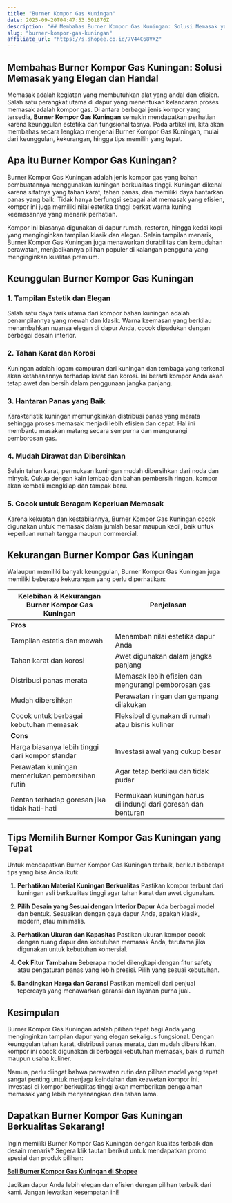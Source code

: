 ```yaml
---
title: "Burner Kompor Gas Kuningan"
date: 2025-09-20T04:47:53.501876Z
description: "## Membahas Burner Kompor Gas Kuningan: Solusi Memasak yang Elegan dan Handal..."
slug: "burner-kompor-gas-kuningan"
affiliate_url: "https://s.shopee.co.id/7V44C68VX2"
---
```

## Membahas Burner Kompor Gas Kuningan: Solusi Memasak yang Elegan dan Handal

Memasak adalah kegiatan yang membutuhkan alat yang andal dan efisien. Salah satu perangkat utama di dapur yang menentukan kelancaran proses memasak adalah kompor gas. Di antara berbagai jenis kompor yang tersedia, **Burner Kompor Gas Kuningan** semakin mendapatkan perhatian karena keunggulan estetika dan fungsionalitasnya. Pada artikel ini, kita akan membahas secara lengkap mengenai Burner Kompor Gas Kuningan, mulai dari keunggulan, kekurangan, hingga tips memilih yang tepat.

## Apa itu Burner Kompor Gas Kuningan?

Burner Kompor Gas Kuningan adalah jenis kompor gas yang bahan pembuatannya menggunakan kuningan berkualitas tinggi. Kuningan dikenal karena sifatnya yang tahan karat, tahan panas, dan memiliki daya hantarkan panas yang baik. Tidak hanya berfungsi sebagai alat memasak yang efisien, kompor ini juga memiliki nilai estetika tinggi berkat warna kuning keemasannya yang menarik perhatian.

Kompor ini biasanya digunakan di dapur rumah, restoran, hingga kedai kopi yang menginginkan tampilan klasik dan elegan. Selain tampilan menarik, Burner Kompor Gas Kuningan juga menawarkan durabilitas dan kemudahan perawatan, menjadikannya pilihan populer di kalangan pengguna yang menginginkan kualitas premium.

## Keunggulan Burner Kompor Gas Kuningan

### 1. Tampilan Estetik dan Elegan
Salah satu daya tarik utama dari kompor bahan kuningan adalah penampilannya yang mewah dan klasik. Warna keemasan yang berkilau menambahkan nuansa elegan di dapur Anda, cocok dipadukan dengan berbagai desain interior.

### 2. Tahan Karat dan Korosi
Kuningan adalah logam campuran dari kuningan dan tembaga yang terkenal akan ketahanannya terhadap karat dan korosi. Ini berarti kompor Anda akan tetap awet dan bersih dalam penggunaan jangka panjang.

### 3. Hantaran Panas yang Baik
Karakteristik kuningan memungkinkan distribusi panas yang merata sehingga proses memasak menjadi lebih efisien dan cepat. Hal ini membantu masakan matang secara sempurna dan mengurangi pemborosan gas.

### 4. Mudah Dirawat dan Dibersihkan
Selain tahan karat, permukaan kuningan mudah dibersihkan dari noda dan minyak. Cukup dengan kain lembab dan bahan pembersih ringan, kompor akan kembali mengkilap dan tampak baru.

### 5. Cocok untuk Beragam Keperluan Memasak
Karena kekuatan dan kestabilannya, Burner Kompor Gas Kuningan cocok digunakan untuk memasak dalam jumlah besar maupun kecil, baik untuk keperluan rumah tangga maupun commercial.

## Kekurangan Burner Kompor Gas Kuningan

Walaupun memiliki banyak keunggulan, Burner Kompor Gas Kuningan juga memiliki beberapa kekurangan yang perlu diperhatikan:

| **Kelebihan & Kekurangan Burner Kompor Gas Kuningan** | **Penjelasan**                                              |
|-----------------------------------------------------------|--------------------------------------------------------------|
| **Pros**                                                 |                                                              |
| Tampilan estetis dan mewah                                | Menambah nilai estetika dapur Anda                            |
| Tahan karat dan korosi                                   | Awet digunakan dalam jangka panjang                           |
| Distribusi panas merata                                   | Memasak lebih efisien dan mengurangi pemborosan gas          |
| Mudah dibersihkan                                         | Perawatan ringan dan gampang dilakukan                        |
| Cocok untuk berbagai kebutuhan memasak                     | Fleksibel digunakan di rumah atau bisnis kuliner            |
| **Cons**                                                 |                                                              |
| Harga biasanya lebih tinggi dari kompor standar         | Investasi awal yang cukup besar                              |
| Perawatan kuningan memerlukan pembersihan rutin            | Agar tetap berkilau dan tidak pudar                          |
| Rentan terhadap goresan jika tidak hati-hati              | Permukaan kuningan harus dilindungi dari goresan dan benturan |

## Tips Memilih Burner Kompor Gas Kuningan yang Tepat

Untuk mendapatkan Burner Kompor Gas Kuningan terbaik, berikut beberapa tips yang bisa Anda ikuti:

1. **Perhatikan Material Kuningan Berkualitas**
   Pastikan kompor terbuat dari kuningan asli berkualitas tinggi agar tahan karat dan awet digunakan.

2. **Pilih Desain yang Sesuai dengan Interior Dapur**
   Ada berbagai model dan bentuk. Sesuaikan dengan gaya dapur Anda, apakah klasik, modern, atau minimalis.

3. **Perhatikan Ukuran dan Kapasitas**
   Pastikan ukuran kompor cocok dengan ruang dapur dan kebutuhan memasak Anda, terutama jika digunakan untuk kebutuhan komersial.

4. **Cek Fitur Tambahan**
   Beberapa model dilengkapi dengan fitur safety atau pengaturan panas yang lebih presisi. Pilih yang sesuai kebutuhan.

5. **Bandingkan Harga dan Garansi**
   Pastikan membeli dari penjual tepercaya yang menawarkan garansi dan layanan purna jual.

## Kesimpulan

Burner Kompor Gas Kuningan adalah pilihan tepat bagi Anda yang menginginkan tampilan dapur yang elegan sekaligus fungsional. Dengan keunggulan tahan karat, distribusi panas merata, dan mudah dibersihkan, kompor ini cocok digunakan di berbagai kebutuhan memasak, baik di rumah maupun usaha kuliner.

Namun, perlu diingat bahwa perawatan rutin dan pilihan model yang tepat sangat penting untuk menjaga keindahan dan keawetan kompor ini. Investasi di kompor berkualitas tinggi akan memberikan pengalaman memasak yang lebih menyenangkan dan tahan lama.

## Dapatkan Burner Kompor Gas Kuningan Berkualitas Sekarang!

Ingin memiliki Burner Kompor Gas Kuningan dengan kualitas terbaik dan desain menarik? Segera klik tautan berikut untuk mendapatkan promo spesial dan produk pilihan:  
  
[**Beli Burner Kompor Gas Kuningan di Shopee**](https://s.shopee.co.id/7V44C68VX2)

Jadikan dapur Anda lebih elegan dan efisien dengan pilihan terbaik dari kami. Jangan lewatkan kesempatan ini!